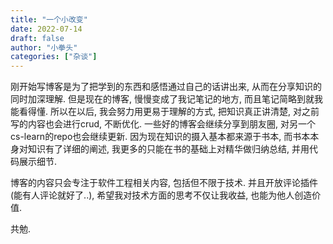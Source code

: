 ```yaml
---
title: "一个小改变"
date: 2022-07-14
draft: false
author: "小拳头"
categories: ["杂谈"]
---
```


刚开始写博客是为了把学到的东西和感悟通过自己的话讲出来, 从而在分享知识的同时加深理解. 但是现在的博客, 慢慢变成了我记笔记的地方, 而且笔记简略到就我能看得懂. 所以在以后, 我会努力用更易于理解的方式, 把知识真正讲清楚, 对之前写的内容也会进行crud, 不断优化. 一些好的博客会继续分享到朋友圈, 对另一个cs-learn的repo也会继续更新. 因为现在知识的摄入基本都来源于书本, 而书本本身对知识有了详细的阐述, 我更多的只能在书的基础上对精华做归纳总结, 并用代码展示细节.

博客的内容只会专注于软件工程相关内容, 包括但不限于技术. 并且开放评论插件(能有人评论就好了..), 希望我对技术方面的思考不仅让我收益, 也能为他人创造价值.

共勉.